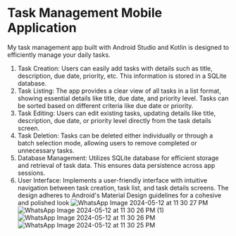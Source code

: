 # Task Management Mobile Application
My task management app built with Android Studio and Kotlin is designed to efficiently manage your daily tasks.
1. Task Creation: Users can easily add tasks with details such as title, description, due date, priority, etc. This 
information is stored in a SQLite database.
2. Task Listing: The app provides a clear view of all tasks in a list format, showing essential details like title, due 
date, and priority level. Tasks can be sorted based on different criteria like due date or priority.
3. Task Editing: Users can edit existing tasks, updating details like title, description, due date, or priority level 
directly from the task details screen.
4. Task Deletion: Tasks can be deleted either individually or through a batch selection mode, allowing users to 
remove completed or unnecessary tasks.
5. Database Management: Utilizes SQLite database for efficient storage and retrieval of task data. This ensures 
data persistence across app sessions.
6. User Interface: Implements a user-friendly interface with intuitive navigation between task creation, task list, 
and task details screens. The design adheres to Android's Material Design guidelines for a cohesive and 
polished look
![WhatsApp Image 2024-05-12 at 11 30 27 PM](https://github.com/RIVIKIRINI/Task-Management-Mobile-Application/assets/152923663/5223ea84-5359-406b-a30a-9603279dd073)
![WhatsApp Image 2024-05-12 at 11 30 26 PM (1)](https://github.com/RIVIKIRINI/Task-Management-Mobile-Application/assets/152923663/128d97c9-aa74-417b-be23-38175a3bbb61)
![WhatsApp Image 2024-05-12 at 11 30 26 PM](https://github.com/RIVIKIRINI/Task-Management-Mobile-Application/assets/152923663/42c0c6bd-b8a8-44b2-a290-78e991319e50)
![WhatsApp Image 2024-05-12 at 11 30 25 PM](https://github.com/RIVIKIRINI/Task-Management-Mobile-Application/assets/152923663/eaf87487-4c4c-4afc-b3f2-b4817dd5d314)
